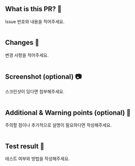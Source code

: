 ## What is this PR? 👀
Issue 번호와 내용을 적어주세요.
<br><br/>

## Changes 📃
변경 사항을 적어주세요.
<br><br/>

## Screenshot (optional) 📷
스크린샷이 있다면 첨부해주세요.
<br><br/>

## Additional & Warning points (optional) 📌
주의할 점이나 추가적으로 설명이 필요하다면 작성해주세요.
<br><br/>

## Test result 🧪
테스트 여부와 방법을 작성해주세요.
